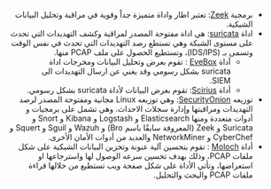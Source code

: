 <div dir="rtl" align='right'>

 * برمجية [Zeek](https://zeek.org): تعتبر اطار واداة متميزة جداً وقوية في مراقبة وتحليل البيانات الشبكية.
 * اداة [suricata](https://suricata-ids.org/): هي اداة مفتوحة المصدر لمراقبة وكشف التهديدات التي تحدث على مستوى الشبكة وهي تستطع رصد التهديدات التي تحدث في نفس الوقت وتسمى بـ (IDS/IPS)، وتستطيع الحصول على ملف PCAP منها.
    - أداة [EveBox](https://evebox.org/) : تقوم بعرض وتحليل البيانات ومخرجات اداة suricata بشكل رسومي وقد يغني عن ارسال التهديدات الى SIEM.
    - أداة [Scirius](https://github.com/StamusNetworks/scirius): تقوم بعرض البيانات لأداة  suricata بشكل رسومي.
* توزيعه  [SecurityOnion](https://securityonion.net/): وهي توزيعه Linux مجانية ومفتوحة المصدر لرصد التهديدات ومراقبتها وإدارة سجلات الاحداث. وهي تشمل على برمجيات و أدوات متعددة ومنها  Elasticsearch و Logstash و Kibana و Snort و Suricata و Zeek (المعروفة سابقًا باسم Bro) و Wazuh و Sguil و Squert و CyberChef و NetworkMiner والعديد من أدوات الأمان الأخرى.
* أداة [Moloch](https://molo.ch/) : تقوم بتحسين آلية عنونة وتخزين البيانات الشبكية على شكل ملفات PCAP، وذلك بهدف تحسين سرعه الوصول لها واسترجاعها او استعراضها، وتأتي الأداة على شكل صفحة ويب تستطيع من خلالها قراءة ملفات PCAP والبحث والتحليل.  

</div>
